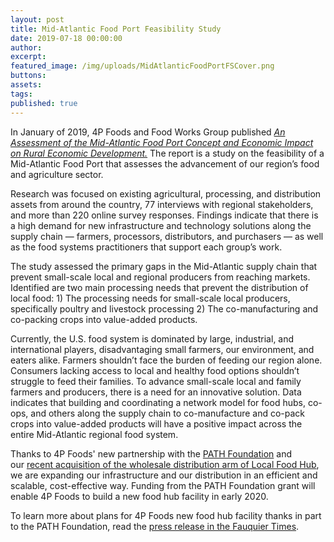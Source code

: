 ```yaml
---
layout: post
title: Mid-Atlantic Food Port Feasibility Study
date: 2019-07-18 00:00:00
author:
excerpt:
featured_image: /img/uploads/MidAtlanticFoodPortFSCover.png
buttons:
assets:
tags:
published: true
---
```


<div class="editable"><p>In January of 2019, 4P Foods and Food Works Group published&nbsp;<a href="https://docsend.com/view/yq4caww"><em>An Assessment of the Mid-Atlantic Food Port Concept and Economic Impact on Rural Economic Development.</em></a>&nbsp;The report is a study on the feasibility of a Mid-Atlantic Food Port that assesses the advancement of our region&rsquo;s food and agriculture sector.</p><p>Research was focused on existing agricultural, processing, and distribution assets from around the country, 77 interviews with regional stakeholders, and more than 220 online survey responses. Findings indicate that there is a high demand for new infrastructure and technology solutions along the supply chain &mdash; farmers, processors, distributors, and purchasers &mdash; as well as the food systems practitioners that support each group&rsquo;s work.</p><p>The study assessed the primary gaps in the Mid-Atlantic supply chain that prevent small-scale local and regional producers from reaching markets. Identified are two main processing needs that prevent the distribution of local food: 1) The processing needs for small-scale local producers, specifically poultry and livestock processing 2) The co-manufacturing and co-packing crops into value-added products.</p><p>Currently, the U.S. food system is dominated by large, industrial, and international players, disadvantaging small farmers, our environment, and eaters alike. Farmers shouldn&rsquo;t face the burden of feeding our region alone. Consumers lacking access to local and healthy food options shouldn&rsquo;t struggle to feed their families. To advance small-scale local and family farmers and producers, there is a need for an innovative solution. Data indicates that building and coordinating a network model for food hubs, co-ops, and others along the supply chain to co-manufacture and co-pack crops into value-added products will have a positive impact across the entire Mid-Atlantic regional food system.</p><p>Thanks to 4P Foods' new partnership with the&nbsp;<a href="https://4pfoods.com/posts/partnership-with-the-path-foundation/">PATH Foundation</a>&nbsp;and our&nbsp;<a href="https://4pfoods.com/posts/partnership-with-local-food-hub/">recent acquisition of the wholesale distribution arm of Local Food Hub</a>, we are expanding our infrastructure and our distribution in an efficient and scalable, cost-effective way. Funding from the PATH Foundation grant will enable 4P Foods to build a new food hub facility in early 2020.</p><p>To learn more about plans for 4P Foods new food hub facility thanks in part to the PATH Foundation, read the&nbsp;<a href="https://www.fauquier.com/news/path-foundation-provides-million-to-create-food-hub/article_483bc1d8-c360-11e9-91ae-5fb3542e6bd0.html">press release in the Fauquier Times</a>.</p></div>